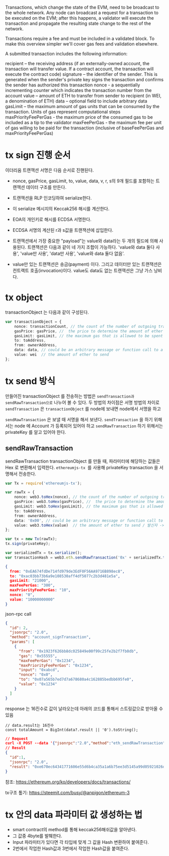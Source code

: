 Transactions, which change the state of the EVM, need to be broadcast to the whole network. Any node can broadcast a request for a transaction to be executed on the EVM; after this happens, a validator will execute the transaction and propagate the resulting state change to the rest of the network.

Transactions require a fee and must be included in a validated block. To make this overview simpler we'll cover gas fees and validation elsewhere.

A submitted transaction includes the following information:

recipient – the receiving address (if an externally-owned account, the transaction will transfer value. If a contract account, the transaction will execute the contract code)
signature – the identifier of the sender. This is generated when the sender's private key signs the transaction and confirms the sender has authorized this transaction
nonce - a sequentially incrementing counter which indicates the transaction number from the account
value – amount of ETH to transfer from sender to recipient (in WEI, a denomination of ETH)
data – optional field to include arbitrary data
gasLimit – the maximum amount of gas units that can be consumed by the transaction. Units of gas represent computational steps
maxPriorityFeePerGas - the maximum price of the consumed gas to be included as a tip to the validator
maxFeePerGas - the maximum fee per unit of gas willing to be paid for the transaction (inclusive of baseFeePerGas and maxPriorityFeePerGas)

# tx sign 진행 순서
이더리움 트랜잭션 서명은 다음 순서로 진핸된다.

- nonce, gasPrice, gasLimit, to, value, data, v, r, s의 9개 필드를 포함하는 트랜잭션 데이터 구조를 만든다.
- 트랜잭션을 RLP 인코딩하여 serialize한다.
- 이 serialize 메시지의 Keccak256 해시를 계산한다.
- EOA의 개인키로 해시를 ECDSA 서명한다.
- ECDSA 서명의 계산된 r과 s값을 트랜잭션에 삽입한다.

- 트랜잭션에서 가장 중요한 "payload"는 value와 data라는 두 개의 필드에 의해 사용된다. 트랜잭션은 다음과 같이 네 가지 조합이 가능하다. 'value와 data 둘다 사용', 'value만 사용', 'data만 사용', 'value와 data 둘다 없음'.

- value만 있는 트랜잭션은 송금(payment) 이다. 그리고 데이터만 있는 트랜잭션은 컨트랙트 호출(invocation)이다. value도 data도 없는 트랜잭션은 그냥 가스 낭비다.

# tx object
transactionObject 는 다음과 같이 구성된다.
```ts
var transactionObject = {
    nonce: transactionCount, // the count of the number of outgoing transactions, starting with 0
    gasPrice: gasPrice, //  the price to determine the amount of ether the transaction will cost
    gasLimit: gasLimit, // the maximum gas that is allowed to be spent to process the transaction
    to: toAddress,
    from: ownerAddress,
    data: data, // could be an arbitrary message or function call to a contract or code to create a contract
    value: wei  // the amount of ether to send
};
```
# tx send 방식

만들어진 transactionObject 를 전송하는 방법은 `sendTransaction과` `sendRawTransaction으로` 나누어 볼 수 있다. 
두 방법의 차이점은 서명 방법의 차이로 `sendTransaction` 은 `transactionObject` 를 node에 보내면 node에서 서명을 하고 

`sendRawTransaction` 은 보낼 때 서명을 해서 보낸다. `sendTransaction` 을 하기 위해서는 node 에 Account 가 등록되어 
있어야 하고 `sendRawTransaction` 하기 위해서는 privateKey 를 알고 있어야 한다.

## sendRawTransaction

sendRawTransaction
transactionObject 를 만들 때, 파라미터에 해당하는 값들은 Hex 로 변환해서 입력한다. 
`ethereumjs-tx `를 사용해 privateKey transaction 을 서명해서 전송한다.

```ts
var Tx = require('ethereumjs-tx');

var rawTx = {
    nonce: web3.toHex(nonce), // the count of the number of outgoing transactions, starting with 0/ 송신자에 의해 보내진 트랜잭션의 갯수
    gasPrice: web3.toHex(gasPrice), //  the price to determine the amount of ether the transaction will cost / 트랜잭션이 실행될 때 발신자가 지불할 의향이 있는 가스의 가격을 wei로 표현한 값
    gasLimit: web3.toHex(gasLimit), // the maximum gas that is allowed to be spent to process the transaction / 트랜잭션 발신자가 트랜잭션이 실행될 때 트랜잭션의 가스 소모량의 최대값
    to: toAddress,
    from: ownerAddress,
    data: '0x00', // could be an arbitrary message or function call to a contract or code to create a contract / 메시지 콜에서만 존재 , 메시지 콜의 입력 데이터(아규먼트)
    value: web3.toHex(value)  // the amount of ether to send / 발신자 -> 수신자로 전달되는 wei의 양
};

var tx = new Tx(rawTx);
tx.sign(privateKey);

var serializedTx = tx.serialize();
var transactionHash = web3.eth.sendRawTransaction('0x' + serializedTx.toString('hex'));
```
```json
{
  from: "0xEA674fdDe714fd979de3EdF0F56AA9716B898ec8",
  to: "0xac03bb73b6a9e108530aff4df5077c2b3d481e5a",
  gasLimit: "21000",
  maxFeePerGas: "300",
  maxPriorityFeePerGas: "10",
  nonce: "0",
  value: "10000000000"
}
```

json-rpc call
```json
{
  "id": 2,
  "jsonrpc": "2.0",
  "method": "account_signTransaction",
  "params": [
    {
      "from": "0x1923f626bb8dc025849e00f99c25fe2b2f7fb0db",
      "gas": "0x55555",
      "maxFeePerGas": "0x1234",
      "maxPriorityFeePerGas": "0x1234",
      "input": "0xabcd",
      "nonce": "0x0",
      "to": "0x07a565b7ed7d7a678680a4c162885bedbb695fe0",
      "value": "0x1234"
    }
  ]
}
```
response 는 16진수로 값이 날라오는데 아래의 코드를 통해서 스트링값으로 받아올 수  있음
  ```tsx 
  // data.result는 16진수
  const totalAmount = BigInt(data?.result || '0').toString();
  ```
```json
// Request
curl -X POST --data '{"jsonrpc":"2.0","method":"eth_sendRawTransaction","params":[{0x어쩌구저쩌구tx를싸인하고나온값}],"id":1}'
// Result
{
  "id":1,
  "jsonrpc": "2.0",
  "result": "0xe670ec64341771606e55d6b4ca35a1a6b75ee3d5145a99d05921026d1527331"
}

```

참조: https://ethereum.org/ko/developers/docs/transactions/

tx구조 톺기: https://steemit.com/busy/@anpigon/ethereum-3


# tx 안의 data 파라미터 값 생성하는 법

- smart contract의 method를 통해 keccak256해쉬값을 알아낸다.
- 그 값중 4byte를 발췌한다.
- Input 파라미터가 있다면 각 타입에 맞게 그 값을 Hash 변환하여 붙여준다.
- 2번에서 작업한 Hash값과 3번에서 작업한 Hash값을 붙여준다.
